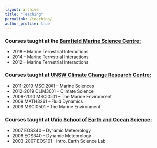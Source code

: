 ```yaml
---
layout: archive
title: "Teaching"
permalink: /teaching/
author_profile: true
---
```


<section class="page__content" itemprop="text">

<h3>Courses taught at the <a href="https://www.bamfieldmsc.com/">Bamfield Marine Science Centre:</a></h3>
<ul>
<li>2018 – Marine Terrestrial Interactions</li>
<li>2014 – Marine Terrestrial Interactions</li>
<li>2012  – Marine Terrestrial Interactions</li>
</ul>

<h3>Courses taught at <a href="https://www.ccrc.unsw.edu.au">UNSW Climate Change Research Centre:</a></h3>
<ul>
<li>2011-2019 MSCI2001 – Marine Sciences</li>
<li>2012-2019 CLIM3001 – Climate Science</li>
<li>2009-2010 MSCI0501 – The Marine Environment</li>
<li>2009 MATH3261 – Fluid Dynamics</li>
<li>2009 MSCI0501 – The Marine Environment</li>
</ul>

<h3>Courses taught at <a href="https://www.uvic.ca/science/seos/index.php">UVic School of Earth and Ocean Science:</a></h3>
<ul>
<li>2007 EOS340 – Dynamic Meteorology</li>
<li>2006 EOS340 – Dynamic Meteorology</li>
<li>2003-2007 EOS101 – Intro. Earth Science Lab</li>
</ul>

